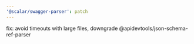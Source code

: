 ```yaml
---
'@scalar/swagger-parser': patch
---
```


fix: avoid timeouts with large files, downgrade @apidevtools/json-schema-ref-parser

